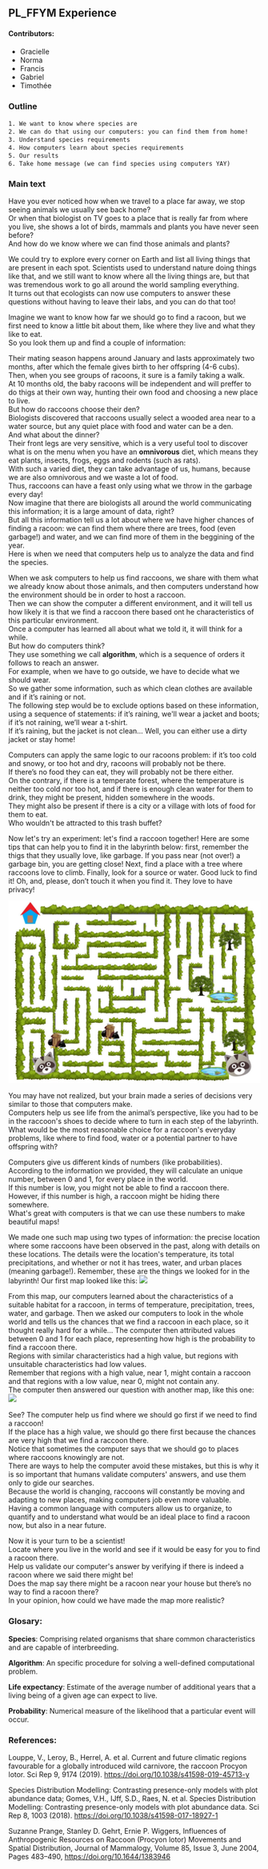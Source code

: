 ## PL_FFYM Experience
#### Contributors:

- Gracielle  
- Norma  
- Francis
- Gabriel
- Timothée  

### Outline

    1. We want to know where species are  
    2. We can do that using our computers: you can find them from home!  
    3. Understand species requirements  
    4. How computers learn about species requirements  
    5. Our results  
    6. Take home message (we can find species using computers YAY)  


### Main text
Have you ever noticed how when we travel to a place far away, we stop seeing animals we usually see back home?  
Or when that biologist on TV goes to a place that is really far from where you live, she shows a lot of birds, mammals and plants you have never seen before?  
And how do we know where we can find those animals and plants?  

We could try to explore every corner on Earth and list all living things that are present in each spot. 
Scientists used to understand nature doing things like that, and we still want to know where all the living things are, but that was tremendous work to go all around the world sampling everything.  
It turns out that ecologists can now use computers to answer these questions without having to leave their labs, and you can do that too!  

Imagine we want to know how far we should go to find a racoon, but we first need to know a little bit about them, like where they live and what they like to eat.  
So you look them up and find a couple of information:  

Their mating season happens around January and lasts approximately two months, after which the female gives birth to her offspring (4-6 cubs).  
Then, when you see groups of racoons, it sure is a family taking a walk.  
At 10 months old, the baby racoons will be independent and will preffer to do thigs at their own way, hunting their own food and choosing a new place to live.  
But how do raccoons choose their den?  
Biologists discovered that raccoons usually select a wooded area near to a water source, but any quiet place with food and water can be a den.  
And what about the dinner?  
Their front legs are very sensitive, which is a very useful tool to discover what is on the menu when you have an **omnivorous** diet, which means they eat plants, insects, frogs, eggs and rodents (such as rats).  
With such a varied diet, they can take advantage of us, humans, because we are also omnivorous and we waste a lot of food.  
Thus, raccoons can have a feast only using what we throw in the garbage every day!  
Now imagine that there are biologists all around the world communicating this information; it is a large amount of data, right?  
But all this information tell us a lot about where we have higher chances of finding a racoon: we can find them where there are trees, food (even garbage!) and water, and we can find more of them in the beggining of the year.  
Here is when we need that computers help us to analyze the data and find the species.

When we ask computers to help us find raccoons, we share with them what we already know about those animals, and then computers understand how the environment should be in order to host a raccoon.  
Then we can show the computer a different environment, and it will tell us how likely it is that we find a raccoon there based ont he characteristics of this particular environment.  
Once a computer has learned all about what we told it, it will think for a while.  
But how do computers think?  
They use something we call **algorithm**, which is a sequence of orders it follows to reach an answer.  
For example, when we have to go outside, we have to decide what we should wear.  
So we gather some information, such as which clean clothes are available and if it’s raining or not.  
The following step would be to exclude options based on these information, using a sequence of statements: if it’s raining, we'll wear a jacket and boots; if it’s not raining, we’ll wear a t-shirt.  
If it’s raining, but the jacket is not clean… Well, you can either use a dirty jacket or stay home!

Computers can apply the same logic to our racoons problem: if it’s too cold and snowy, or too hot and dry, racoons will probably not be there.  
If there’s no food they can eat, they will probably not be there either.  
On the contrary, if there is a temperate forest, where the temperature is neither too cold nor too hot, and if there is enough clean water for them to drink, they might be present, hidden somewhere in the woods.  
They might also be present if there is a city or a village with lots of food for them to eat.  
Who wouldn't be attracted to this trash buffet?

Now let's try an experiment: let's find a raccoon together! 
Here are some tips that can help you to find it in the labyrinth below: first, remember the thigs that they usually love, like garbage. If you pass near (not over!) a garbage bin, you are getting close! Next, find a place with a tree where raccoons love to climb. Finally, look for a source or water. Good luck to find it! Oh, and, please, don’t touch it when you find it. They love to have privacy!  

![Raccoon labyrinth](https://github.com/PoisotLab/ms_frontiers_kids/blob/master/images/Laberinto%20final.jpg)

You may have not realized, but your brain made a series of decisions very similar to those that computers make.  
Computers help us see life from the animal’s perspective, like you had to be in the raccoon's shoes to decide where to turn in each step of the labyrinth.  
What would be the most reasonable choice for a raccoon's everyday problems, like where to find food, water or a potential partner to have offspring with?  

Computers give us different kinds of numbers (like probabilities).  
According to the information we provided, they will calculate an unique number, between 0 and 1, for every place in the world.  
If this number is low, you might not be able to find a raccoon there.  
However, if this number is high, a raccoon might be hiding there somewhere.  
What's great with computers is that we can use these numbers to make beautiful maps!

We made one such map using two types of information: the  precise location where some raccoons have been observed in the past, along with details on these 
locations.
The details were the location's temperature, its total precipitations, and whether or not it has trees, water, and urban places (meaning garbage!).
Remember, these are the things we looked for in the labyrinth!
Our first map looked like this:
![](https://github.com/PoisotLab/ms_frontiers_kids/blob/gd/map-emoji/fig/occurrences_emojis.png)

From this map, our computers learned about the characteristics of a suitable habitat for a raccoon, in terms of temperature, precipitation, trees, water, and garbage.
Then we asked our computers to look in the whole world and tells us the chances that we find a raccoon in each place, so it thought really hard for a while...
The computer then attributed values between 0 and 1 for each place, representing how high is the probability to find a raccoon there.  
Regions with similar characteristics had a high value, but regions with unsuitable characteristics had low values.  
Remember that regions with a high value, near 1, might contain a raccoon and that regions with a low value, near 0, might not contain any.  
The computer then answered our question with another map, like this one:
![](https://github.com/PoisotLab/ms_frontiers_kids/blob/gd/map-emoji/fig/predictions.png)

See? The computer help us find where we should go first if we need to find a raccoon!  
If the place has a high value, we should go there first because the chances are very high that we find a raccoon there.  
Notice that sometimes the computer says that we should go to places where raccoons knowingly are not.  
There are ways to help the computer avoid these mistakes, but this is why it is so important that humans validate computers' answers, and use them only to gide our searches.  
Because the world is changing, raccoons will constantly be moving and adapting to new places, making computers job even more valuable.  
Having a common language with computers allow us to organize, to quantify and to understand what would be an ideal place to find a racoon now, but also in a near future.    

Now it is your turn to be a scientist!  
Locate where you live in the world and see if it would be easy for you to find a racoon there.  
Help us validate our computer's answer by verifying if there is indeed a racoon where we said there might be!  
Does the map say there might be a racoon near your house but there’s no way to find a racoon there?  
In your opinion, how could we have made the map more realistic?

### Glosary:

**Species**: Comprising related organisms that share common characteristics and are capable of interbreeding.

**Algorithm**: An specific procedure for solving a well-defined computational problem.

**Life expectancy**: Estimate of the average number of additional years that a living being of a given age can expect to live.

**Probability**: Numerical measure of the likelihood that a particular event will occur.

### References: 

Louppe, V., Leroy, B., Herrel, A. et al. Current and future climatic regions favourable for a globally introduced wild carnivore, the raccoon Procyon lotor. Sci Rep 9, 9174 (2019). https://doi.org/10.1038/s41598-019-45713-y

Species Distribution Modelling: Contrasting presence-only models with plot abundance data; Gomes, V.H., IJff, S.D., Raes, N. et al. Species Distribution Modelling: Contrasting presence-only models with plot abundance data. Sci Rep 8, 1003 (2018). https://doi.org/10.1038/s41598-017-18927-1

Suzanne Prange, Stanley D. Gehrt, Ernie P. Wiggers, Influences of Anthropogenic Resources on Raccoon (Procyon lotor) Movements and Spatial Distribution, Journal of Mammalogy, Volume 85, Issue 3, June 2004, Pages 483–490, https://doi.org/10.1644/1383946


